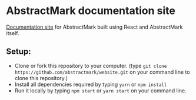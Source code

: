 # AbstractMark documentation site
[Documentation site](https://abstractmark.netlify.app) for AbstractMark built using React and AbstractMark itself.
## Setup:
- Clone or fork this repository to your computer. (type `git clone https://github.com/abstractmark/website.git` on your command line to clone this repository.)
- Install all dependencies required by typing `yarn` or `npm install`
- Run it locally by typing `npm start` or `yarn start` on your command line.